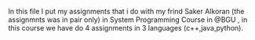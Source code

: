 
In this file I put my assignments that i do with my frind Saker Alkoran (the assignmnts was in pair only) in System Programming Course in @BGU , in this course we have do 4 assignments in 3 languages (c++,java,python).
